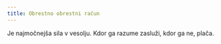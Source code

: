 ```yaml
---
title: Obrestno obrestni račun
---
```


Je najmočnejša sila v vesolju. Kdor ga razume zasluži, kdor ga ne, plača.